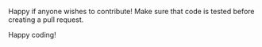Happy if anyone wishes to contribute!
Make sure that code is tested before creating a pull request.

Happy coding!
